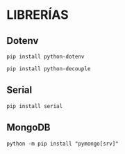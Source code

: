 # LIBRERÍAS
## Dotenv
```pip install python-dotenv```

```pip install python-decouple```

## Serial
```pip install serial```

## MongoDB
```python -m pip install "pymongo[srv]"```